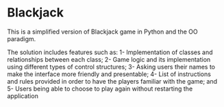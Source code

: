 # Blackjack

This is a simplified version of Blackjack game in Python and the OO paradigm.

The solution includes features such as:
1- Implementation of classes and relationships between each class;
2- Game logic and its implementation using different types of control structures;
3- Asking users their names to make the interface more friendly and presentable;
4- List of instructions and rules provided in order to have the players familiar 
with the game; and
5- Users being able to choose to play again without restarting the application
